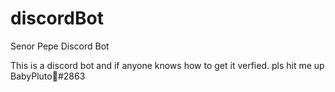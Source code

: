 # discordBot
Senor Pepe Discord Bot

This is a discord bot and if anyone knows how to get it verfied. pls hit me up BabyPluto💫#2863
